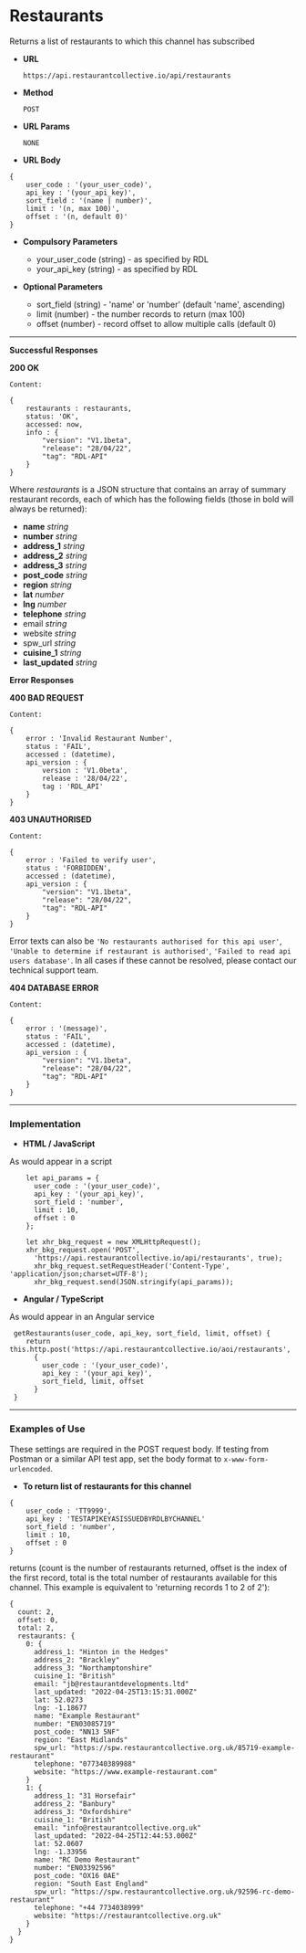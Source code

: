 # Restaurants

Returns a list of restaurants to which this channel has subscribed

* **URL**

  `https://api.restaurantcollective.io/api/restaurants`

* **Method**

  `POST`
  
* **URL Params**

  `NONE`

* **URL Body**

```
{ 
    user_code : '(your_user_code)',
    api_key : '(your_api_key)',
    sort_field : '(name | number)',
    limit : '(n, max 100)',
    offset : '(n, default 0)'
}
```

* **Compulsory Parameters**

    * your_user_code (string) - as specified by RDL
    * your_api_key (string) - as specified by RDL


* **Optional Parameters**

  * sort_field (string) - 'name' or 'number' (default 'name', ascending)
  * limit (number) - the number records to return (max 100)
  * offset (number) - record offset to allow multiple calls (default 0)  
    

---

**Successful Responses**

**200 OK**

    Content:

```
{    
    restaurants : restaurants,
    status: 'OK',
    accessed: now,
    info : {
        "version": "V1.1beta",
        "release": "28/04/22",
        "tag": "RDL-API"
    }
}
```
Where *restaurants* is a JSON structure that contains an array of summary restaurant records, each of which has the following fields (those in bold will always be returned):

- **name** *string*
- **number** *string*
- **address_1** *string*
- **address_2** *string*
- **address_3** *string*
- **post_code** *string*
- **region** *string*
- **lat** *number*
- **lng** *number*
- **telephone** *string*
- email *string*
- website *string*
- spw_url *string*
- **cuisine_1** *string*
- **last_updated** *string*



**Error Responses**

**400 BAD REQUEST**

    Content:

```
{
    error : 'Invalid Restaurant Number',
    status : 'FAIL',
    accessed : (datetime),
    api_version : {
        version : 'V1.0beta',
        release : '28/04/22',
        tag : 'RDL_API'
    }
}
```

**403 UNAUTHORISED**

    Content:

```
{
    error : 'Failed to verify user',
    status : 'FORBIDDEN',
    accessed : (datetime),
    api_version : {
        "version": "V1.1beta",
        "release": "28/04/22",
        "tag": "RDL-API"
    }
}
```
Error texts can also be `'No restaurants authorised for this api user'`, 
`'Unable to determine if restaurant is authorised'`, `'Failed to read api users database'`. In all cases if these cannot be resolved, please contact our technical support team.



**404 DATABASE ERROR**

    Content:

```
{
    error : '(message)',
    status : 'FAIL',
    accessed : (datetime),
    api_version : {
        "version": "V1.1beta",
        "release": "28/04/22",
        "tag": "RDL-API"
    }
}
```
---


### Implementation



* **HTML / JavaScript**

As would appear in a script
```
    let api_params = {
      user_code : '(your_user_code)',
      api_key : '(your_api_key)', 
      sort_field : 'number',
      limit : 10,
      offset : 0
    };

    let xhr_bkg_request = new XMLHttpRequest();
    xhr_bkg_request.open('POST',
      'https://api.restaurantcollective.io/api/restaurants', true);
      xhr_bkg_request.setRequestHeader('Content-Type', 'application/json;charset=UTF-8');
      xhr_bkg_request.send(JSON.stringify(api_params));
```

* **Angular / TypeScript**

As would appear in an Angular service

```
 getRestaurants(user_code, api_key, sort_field, limit, offset) {
    return this.http.post('https://api.restaurantcollective.io/aoi/restaurants',
      { 
        user_code : '(your_user_code)',
        api_key : '(your_api_key)', 
        sort_field, limit, offset
      }
 }
```
---


### Examples of Use

These settings are required in the POST request body. If testing from Postman or a similar API test app, set the body format to `x-www-form-urlencoded`.

* **To return list of restaurants for this channel**

```
{ 
    user_code : 'TT9999',
    api_key : 'TESTAPIKEYASISSUEDBYRDLBYCHANNEL'
    sort_field : 'number',
    limit : 10,
    offset : 0
}
```
returns (count is the number of restaurants returned, offset is the index of the first record, total is the total number of restaurants available for this channel. This example is equivalent to 'returning records 1 to 2 of 2'):

```
{
  count: 2,
  offset: 0,
  total: 2,
  restaurants: {
    0: {
      address_1: "Hinton in the Hedges"
      address_2: "Brackley"
      address_3: "Northamptonshire"
      cuisine_1: "British"
      email: "jb@restaurantdevelopments.ltd"
      last_updated: "2022-04-25T13:15:31.000Z"
      lat: 52.0273
      lng: -1.18677
      name: "Example Restaurant"
      number: "EN03085719"
      post_code: "NN13 5NF"
      region: "East Midlands"
      spw_url: "https://spw.restaurantcollective.org.uk/85719-example-restaurant"
      telephone: "077340389988"
      website: "https://www.example-restaurant.com"
    }
    1: {
      address_1: "31 Horsefair"
      address_2: "Banbury"
      address_3: "Oxfordshire"
      cuisine_1: "British"
      email: "info@restaurantcollective.org.uk"
      last_updated: "2022-04-25T12:44:53.000Z"
      lat: 52.0607
      lng: -1.33956
      name: "RC Demo Restaurant"
      number: "EN03392596"
      post_code: "OX16 0AE"
      region: "South East England"
      spw_url: "https://spw.restaurantcollective.org.uk/92596-rc-demo-restaurant"
      telephone: "+44 7734038999"
      website: "https://restaurantcollective.org.uk"
    }
  }
}
```
